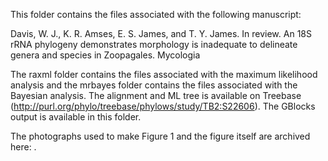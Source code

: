 This folder contains the files associated with the following manuscript:

Davis, W. J., K. R. Amses, E. S. James, and T. Y. James. In review. An 18S rRNA phylogeny demonstrates morphology is inadequate to delineate genera and species in Zoopagales. Mycologia

The raxml folder contains the files associated with the maximum likelihood analysis and the mrbayes folder contains the files associated with the Bayesian analysis. The alignment and ML tree is available on Treebase (http://purl.org/phylo/treebase/phylows/study/TB2:S22606). The GBlocks output is available in this folder. 

The photographs used to make Figure 1 and the figure itself are archived here: .
